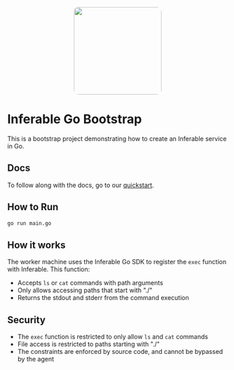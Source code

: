 <p align="center">
  <img src="https://a.inferable.ai/logo-hex.png" width="200" style="border-radius: 10px" />
</p>

# Inferable Go Bootstrap

This is a bootstrap project demonstrating how to create an Inferable service in Go.

## Docs

To follow along with the docs, go to our [quickstart](https://docs.inferable.ai/pages/quick-start).

## How to Run

```bash
go run main.go
```

## How it works

The worker machine uses the Inferable Go SDK to register the `exec` function with Inferable. This function:
   - Accepts `ls` or `cat` commands with path arguments
   - Only allows accessing paths that start with "./"
   - Returns the stdout and stderr from the command execution

## Security

- The `exec` function is restricted to only allow `ls` and `cat` commands
- File access is restricted to paths starting with "./"
- The constraints are enforced by source code, and cannot be bypassed by the agent
